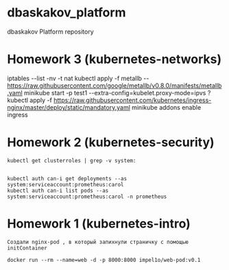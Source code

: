 # dbaskakov_platform
dbaskakov Platform repository

# Homework 3 (kubernetes-networks)

iptables --list -nv -t nat
kubectl apply -f
metallb -- https://raw.githubusercontent.com/google/metallb/v0.8.0/manifests/metallb.yaml
minikube start -p test1 --extra-config=kubelet.proxy-mode=ipvs ?
kubectl apply -f https://raw.githubusercontent.com/kubernetes/ingress-nginx/master/deploy/static/mandatory.yaml
minikube addons enable ingress


# Homework 2 (kubernetes-security)
```
kubectl get clusterroles | grep -v system:


kubectl auth can-i get deployments --as system:serviceaccount:prometheus:carol
kubectl auth can-i list pods --as system:serviceaccount:prometheus:carol -n prometheus
```

# Homework 1 (kubernetes-intro)

```
Создали nginx-pod , в который запихнули страничку с помощью initContainer

docker run --rm --name=web -d -p 8000:8000 impel1o/web-pod:v0.1
```